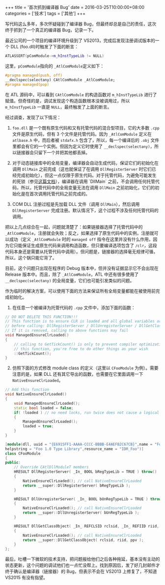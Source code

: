 +++
title = '首次抓到编译器 Bug'
date = 2016-03-25T10:00:00+08:00
categories = ['技术']
tags = ['其他']
+++

写代码这么多年，多次怀疑碰到了编译器 Bug，但最终却总是自己的责任，这次终于抓到了一个真正的编译器 Bug，记录一下。

最近公司的一个项目的编译环境升级到了 VS2013，完成后发现注册调试版本的一个 DLL (foo.dll)时触发了下面的断言：

```cpp
ATLASSERT(pComModule->m_hInstTypeLib != NULL)
```

这里，`pComModule`指向的 `_AtlComModule`定义如下：

```cpp
#pragma managed(push, off)
__declspec(selectany) CAtlComModule _AtlComModule;
#pragma managed(pop)
```

在 ATL 源码中，可以看到 `CAtlComModule` 的构造函数对 `m_hInstTypeLib` 进行了赋值。但奇怪的是，调试发现这个构造函数根本没被调用过，所以 `m_hInstTypeLib` 一直是 `NULL`，最终触发了上面的断言。

经过调查，发现了以下情况：

1. `foo.dll` 是一个既有原生代码和又有托管代码的混合型项目，它的大多数 `.cpp` 文件是原生代码，但有 3 个文件是托管代码。因为 `_AtlComModule` 定义在 `atlbase.h` 中，而后者被 `stdafx.h` 包含了，所以，每一个编译后的 `.obj` 文件里都会有它的一个实例。但因为定义它时使用了 `__declspec(selectany)`，所以链接器会只留下一个并把其他都丢掉。

2. 对于动态链接库中的全局变量，编译器会自动生成代码，保证它们的初始化在调用 `DllMain` 之前完成（这也就保证了在调用 `DllRegisterServer` 时它们已经完成初始化），但这一点仅限于原生代码。对于托管代码，为避免可能发生的死锁（参见[这篇文档](https://msdn.microsoft.com/en-us/library/aa290048\(vs.71\).aspx)），编译器在调用 `DllMain` 之前，不会调用任何托管代码，所以，托管代码中的全局变量无法在调用 `DllMain` 之前初始化，它们的初始化是在首次调用托管代码之前完成的。

3. COM DLL 注册过程是先加载 DLL 文件（调用 `DllMain`），然后调用 `DllRegisterServer` 完成注册。默认情况下，这个过程不涉及任何托管代码的调用。

把以上几点综合在一起，问题就清楚了：如果链接器选择了托管代码中的 `_AtlComModule`，注册就会失败；反之，如果选择了原生代码中的实例，注册就可以成功（定义 `_AtlComModule` 时的 `managed off` 指令在这里并没有什么作用，因为它只能保证生成原生代码来调用构造函数，但只要编译选项包含了 `/clr`，这段代码本身还是需要从托管代码中调用）。但问题是，链接器的选择毫无规律可循，所以，这个锅只能它背了。

目前，这个问题只出现在程序的 Debug 版本中，但并没有证据显示它不会出现在 Release 版本中。而且，除了 `_AtlComModule`，ATL 中还有很多使用了 `__declspec(selectany)` 的全局变量，它们也可能引发类似的问题。

作为临时的解决方案，可以使用下面的方法来保证所有全局变量都能在被使用前完成初始化。

1. 在任意一个被编译为托管代码的 `.cpp` 文件中，添加下面的函数：

```cpp
// DO NOT DELETE THIS FUNCTION!!!
// This function is to ensure CLR is loaded and all global variables are initialized
// before calling: DllRegisterServer / DllUnregisterServer / DllGetClassObject
// If it is removed, calling to above functions may fail
void ManagedEnsureClrLoaded()
{
	// calling to GetTickCount() is only to prevent compiler optimization from removing
	// this function, you're free to do other things as your wish
	::GetTickCount();
}
```

2. 仿照下面的方式修改 module class 的定义（这里以 `CFooModule` 为例）。需要注意的是，如果 DLL 还有其它导出的函数，也需要在它里面调用一下 `NativeEnsureClrLoaded`。

```cpp
// Add this function
void NativeEnsureClrLoaded()
{
	void ManagedEnsureClrLoaded();
	static bool loaded = false;
	if( !loaded ) // no need locks, run twice does not cause a logical error
	{
		ManagedEnsureClrLoaded();
		loaded = true;
	}
}

[module(dll, uuid = "{E6915FF1-AAAA-CCCC-BBBB-E4AEFB2C67CB}",name = "Foo",
helpstring = "Foo 1.0 Type Library",resource_name = "IDR_Foo")]
class CFooModule
{
public:
	// Override CAtlDllModuleT members
	HRESULT DllRegisterServer( _In_ BOOL bRegTypeLib = TRUE ) throw()
	{
		NativeEnsureClrLoaded(); // call NativeEnsureClrLoaded
		return __super::DllRegisterServer( bRegTypeLib );
	}

	HRESULT DllUnregisterServer( _In_ BOOL bUnRegTypeLib = TRUE ) throw()
	{
		NativeEnsureClrLoaded(); // call NativeEnsureClrLoaded
		return __super::DllUnregisterServer( bUnRegTypeLib );
	}

	HRESULT DllGetClassObject( _In_ REFCLSID rclsid, _In_ REFIID riid, _COM_Outptr_ LPVOID* ppv ) throw()
	{
		NativeEnsureClrLoaded(); // call NativeEnsureClrLoaded
		return __super::DllGetClassObject( rclsid, riid, ppv );
	}
};
```

最后，吐槽一下微软的技术支持，把问题报给他们之后各种拖延，基本没有主动的状态更新，这个问题的调试他们也一点忙没帮上。找到原因后，发了好几封邮件才终于确认是编译器（链接器）的 Bug，但表示不会在 VS2013 上修复了，不知道 VS2015 有没有指望。

